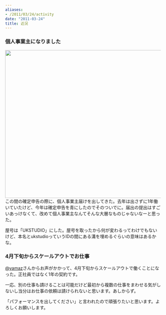 ```yaml
---
aliases:
- /2011/03/24/activity
date: "2011-03-24"
title: 近況
---
```

<h3>個人事業主になりました</h3>
<a href="http://ukstudio.jp/wp-content/uploads/2011/03/FxCam_1300951372227.jpg"><img src="http://ukstudio.jp/wp-content/uploads/2011/03/FxCam_1300951372227.jpg" alt="" title="FxCam_1300951372227" width="720" height="480" class="alignnone size-full wp-image-824" /></a>
この間の確定申告の際に、個人事業主届けを出してきた。去年は出さずに1年働いていたけど、今年は確定申告を青にしたのでそのついでに。届出の提出はすごいあっけなくて、改めて個人事業主なんてそんな大層なものじゃないなーと思った。

屋号は「UKSTUDIO」にした。屋号を取ったから何が変わるってわけでもないけど、本名とukstudioっていうIDの間にある溝を埋めるぐらいの意味はあるかな。

<h3>4月下旬からスケールアウトでお仕事</h3>
<a href='http://twitter.com/yamaz'>@yamaz</a>さんからお声がかかって、4月下旬からスケールアウトで働くことになった。正社員ではなく1年の契約です。

一応、別の仕事も請けることは可能だけど最初から複数の仕事をまわせる気がしないし当分はお仕事の依頼は請けられないと思います。あしからず。

「パフォーマンスを出してください」と言われたので頑張りたいと思います。よろしくお願いします。